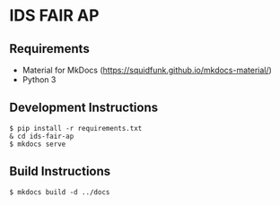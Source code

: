 # IDS FAIR AP

## Requirements

* Material for MkDocs (https://squidfunk.github.io/mkdocs-material/)
* Python 3

## Development Instructions

```
$ pip install -r requirements.txt
& cd ids-fair-ap
$ mkdocs serve
```

## Build Instructions

```
$ mkdocs build -d ../docs
```
